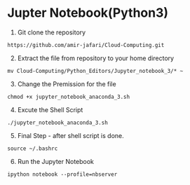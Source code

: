 # Jupter Notebook(Python3)

1. Git clone the repository 
```
https://github.com/amir-jafari/Cloud-Computing.git
```
2. Extract the file from repository to your home directory
```
mv Cloud-Computing/Python_Editors/Jupyter_notebook_3/* ~
```
3. Change the Premission for the file
```
chmod +x jupyter_notebook_anaconda_3.sh
```
4. Excute the Shell Script
```
./jupyter_notebook_anaconda_3.sh
```

5. Final Step - after shell script is done. 
```
source ~/.bashrc
```
6. Run the Jupyter Notebook
```
ipython notebook --profile=nbserver
```
